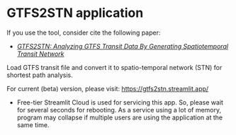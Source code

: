 # GTFS2STN application

If you use the tool, consider cite the following paper:
- [*GTFS2STN: Analyzing GTFS Transit Data By Generating Spatiotemporal Transit Network*](https://arxiv.org/abs/2405.02760)

Load GTFS transit file and convert it to spatio-temporal network (STN) for shortest path analysis.

For current (beta) version, please visit: https://gtfs2stn.streamlit.app/
- Free-tier Streamlit Cloud is used for servicing this app. So, please wait for several seconds for rebooting.
As a service using a lot of memory, program may collapse if multiple users are using the application at the same time.

